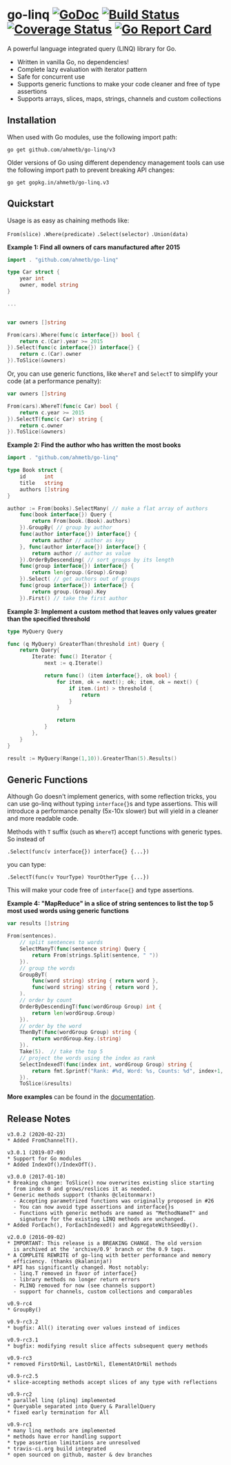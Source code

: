 # go-linq [![GoDoc](https://godoc.org/github.com/ahmetb/go-linq?status.svg)](https://godoc.org/github.com/ahmetb/go-linq) [![Build Status](https://travis-ci.org/ahmetb/go-linq.svg?branch=master)](https://travis-ci.org/ahmetb/go-linq) [![Coverage Status](https://coveralls.io/repos/github/ahmetb/go-linq/badge.svg?branch=master)](https://coveralls.io/github/ahmetb/go-linq?branch=master) [![Go Report Card](https://goreportcard.com/badge/github.com/ahmetb/go-linq)](https://goreportcard.com/report/github.com/ahmetb/go-linq)

A powerful language integrated query (LINQ) library for Go.

* Written in vanilla Go, no dependencies!
* Complete lazy evaluation with iterator pattern
* Safe for concurrent use
* Supports generic functions to make your code cleaner and free of type assertions
* Supports arrays, slices, maps, strings, channels and custom collections

## Installation

When used with Go modules, use the following import path:

    go get github.com/ahmetb/go-linq/v3

Older versions of Go using different dependency management tools can use the
following import path to prevent breaking API changes:

    go get gopkg.in/ahmetb/go-linq.v3

## Quickstart

Usage is as easy as chaining methods like:

`From(slice)` `.Where(predicate)` `.Select(selector)` `.Union(data)`

**Example 1: Find all owners of cars manufactured after 2015**

```go
import . "github.com/ahmetb/go-linq"

type Car struct {
    year int
    owner, model string
}

...


var owners []string

From(cars).Where(func(c interface{}) bool {
	return c.(Car).year >= 2015
}).Select(func(c interface{}) interface{} {
	return c.(Car).owner
}).ToSlice(&owners)
```

Or, you can use generic functions, like `WhereT` and `SelectT` to simplify your code
(at a performance penalty):

```go
var owners []string

From(cars).WhereT(func(c Car) bool {
	return c.year >= 2015
}).SelectT(func(c Car) string {
	return c.owner
}).ToSlice(&owners)
```

**Example 2: Find the author who has written the most books**

```go
import . "github.com/ahmetb/go-linq"

type Book struct {
	id      int
	title   string
	authors []string
}

author := From(books).SelectMany( // make a flat array of authors
	func(book interface{}) Query {
		return From(book.(Book).authors)
	}).GroupBy( // group by author
	func(author interface{}) interface{} {
		return author // author as key
	}, func(author interface{}) interface{} {
		return author // author as value
	}).OrderByDescending( // sort groups by its length
	func(group interface{}) interface{} {
		return len(group.(Group).Group)
	}).Select( // get authors out of groups
	func(group interface{}) interface{} {
		return group.(Group).Key
	}).First() // take the first author
```

**Example 3: Implement a custom method that leaves only values greater than the specified threshold**

```go
type MyQuery Query

func (q MyQuery) GreaterThan(threshold int) Query {
	return Query{
		Iterate: func() Iterator {
			next := q.Iterate()

			return func() (item interface{}, ok bool) {
				for item, ok = next(); ok; item, ok = next() {
					if item.(int) > threshold {
						return
					}
				}

				return
			}
		},
	}
}

result := MyQuery(Range(1,10)).GreaterThan(5).Results()
```

## Generic Functions

Although Go doesn't implement generics, with some reflection tricks, you can use go-linq without
typing `interface{}`s and type assertions. This will introduce a performance penalty (5x-10x slower)
but will yield in a cleaner and more readable code.

Methods with `T` suffix (such as `WhereT`) accept functions with generic types. So instead of

    .Select(func(v interface{}) interface{} {...})

you can type:

    .SelectT(func(v YourType) YourOtherType {...})

This will make your code free of `interface{}` and type assertions.

**Example 4: "MapReduce" in a slice of string sentences to list the top 5 most used words using generic functions**

```go
var results []string

From(sentences).
	// split sentences to words
	SelectManyT(func(sentence string) Query {
		return From(strings.Split(sentence, " "))
	}).
	// group the words
	GroupByT(
		func(word string) string { return word },
		func(word string) string { return word },
	).
	// order by count
	OrderByDescendingT(func(wordGroup Group) int {
		return len(wordGroup.Group)
	}).
	// order by the word
	ThenByT(func(wordGroup Group) string {
		return wordGroup.Key.(string)
	}).
	Take(5).  // take the top 5
	// project the words using the index as rank
	SelectIndexedT(func(index int, wordGroup Group) string {
		return fmt.Sprintf("Rank: #%d, Word: %s, Counts: %d", index+1, wordGroup.Key, len(wordGroup.Group))
	}).
	ToSlice(&results)
```

**More examples** can be found in the [documentation](https://godoc.org/github.com/ahmetb/go-linq).

## Release Notes

~~~
v3.0.2 (2020-02-23)
* Added FromChannelT().

v3.0.1 (2019-07-09)
* Support for Go modules
* Added IndexOf()/IndexOfT().

v3.0.0 (2017-01-10)
* Breaking change: ToSlice() now overwrites existing slice starting
  from index 0 and grows/reslices it as needed.
* Generic methods support (thanks @cleitonmarx!)
  - Accepting parametrized functions was originally proposed in #26
  - You can now avoid type assertions and interface{}s
  - Functions with generic methods are named as "MethodNameT" and
    signature for the existing LINQ methods are unchanged.
* Added ForEach(), ForEachIndexed() and AggregateWithSeedBy().

v2.0.0 (2016-09-02)
* IMPORTANT: This release is a BREAKING CHANGE. The old version
  is archived at the 'archive/0.9' branch or the 0.9 tags.
* A COMPLETE REWRITE of go-linq with better performance and memory
  efficiency. (thanks @kalaninja!)
* API has significantly changed. Most notably:
  - linq.T removed in favor of interface{}
  - library methods no longer return errors
  - PLINQ removed for now (see channels support)
  - support for channels, custom collections and comparables

v0.9-rc4
* GroupBy()

v0.9-rc3.2
* bugfix: All() iterating over values instead of indices

v0.9-rc3.1
* bugfix: modifying result slice affects subsequent query methods

v0.9-rc3
* removed FirstOrNil, LastOrNil, ElementAtOrNil methods

v0.9-rc2.5
* slice-accepting methods accept slices of any type with reflections

v0.9-rc2
* parallel linq (plinq) implemented
* Queryable separated into Query & ParallelQuery
* fixed early termination for All

v0.9-rc1
* many linq methods are implemented
* methods have error handling support
* type assertion limitations are unresolved
* travis-ci.org build integrated
* open sourced on github, master & dev branches
~~~
